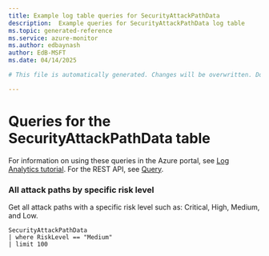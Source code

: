 ```yaml
---
title: Example log table queries for SecurityAttackPathData
description:  Example queries for SecurityAttackPathData log table
ms.topic: generated-reference
ms.service: azure-monitor
ms.author: edbaynash
author: EdB-MSFT
ms.date: 04/14/2025

# This file is automatically generated. Changes will be overwritten. Do not change this file directly. 

---
```


# Queries for the SecurityAttackPathData table

For information on using these queries in the Azure portal, see [Log Analytics tutorial](/azure/azure-monitor/logs/log-analytics-tutorial). For the REST API, see [Query](/rest/api/loganalytics/query).


### All attack paths by specific risk level  


Get all attack paths with a specific risk level such as: Critical, High, Medium, and Low.  

```query
SecurityAttackPathData
| where RiskLevel == "Medium"
| limit 100
```

